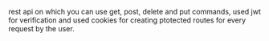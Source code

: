 rest api on which you can use  get, post, delete and put commands, used jwt for verification  and used cookies for creating ptotected routes for every request by the user.